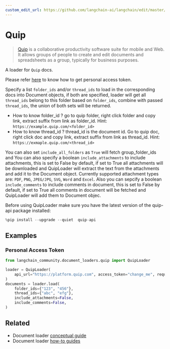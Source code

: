 ```yaml
---
custom_edit_url: https://github.com/langchain-ai/langchain/edit/master/docs/docs/integrations/document_loaders/quip.ipynb
---
```

# Quip

>[Quip](https://quip.com) is a collaborative productivity software suite for mobile and Web. It allows groups of people to create and edit documents and spreadsheets as a group, typically for business purposes.

A loader for `Quip` docs.

Please refer [here](https://quip.com/dev/automation/documentation/current#section/Authentication/Get-Access-to-Quip's-APIs) to know how to get personal access token. 

Specify a list `folder_ids` and/or `thread_ids` to load in the corresponding docs into Document objects, if both are specified, loader will get all `thread_ids` belong to this folder based on `folder_ids`, combine with passed `thread_ids`, the union of both sets will be returned.

* How to know folder_id ? 
  go to quip folder, right click folder and copy link, extract suffix from link as folder_id. Hint:  `https://example.quip.com/<folder_id>`
* How to know thread_id ? 
  thread_id is the document id. Go to quip doc, right click doc and copy link, extract suffix from link as thread_id. Hint: `https://exmaple.quip.com/<thread_id>`
  
You can also set `include_all_folders` as `True` will fetch group_folder_ids and 
You can also specify a boolean `include_attachments` to include attachments, this is set to False by default, if set to True all attachments will be downloaded and QuipLoader will extract the text from the attachments and add it to the Document object. Currently supported attachment types are: `PDF`, `PNG`, `JPEG/JPG`, `SVG`, `Word` and `Excel`. Also you can sepcify a boolean `include_comments` to include comments in document, this is set to False by default, if set to True all comments in document will be fetched and QuipLoader will add them to Document objec.


Before using QuipLoader make sure you have the latest version of the quip-api package installed:


```python
%pip install --upgrade --quiet  quip-api
```

## Examples

### Personal Access Token


```python
from langchain_community.document_loaders.quip import QuipLoader

loader = QuipLoader(
    api_url="https://platform.quip.com", access_token="change_me", request_timeout=60
)
documents = loader.load(
    folder_ids={"123", "456"},
    thread_ids={"abc", "efg"},
    include_attachments=False,
    include_comments=False,
)
```


## Related

- Document loader [conceptual guide](/docs/concepts/#document-loaders)
- Document loader [how-to guides](/docs/how_to/#document-loaders)
